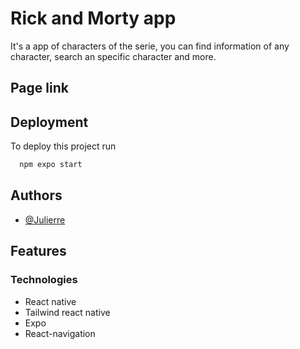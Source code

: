 # Rick and Morty app

It's a app of characters of the serie, you can find information of any character, search an specific character and more.
## Page link

## Deployment

To deploy this project run

```bash
  npm expo start
```


## Authors

- [@Julierre](https://www.github.com/JuliErre)


## Features

### Technologies 
- React native
- Tailwind react native
- Expo
- React-navigation
